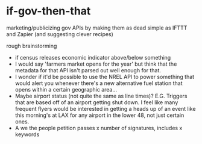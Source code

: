 if-gov-then-that
================

marketing/publicizing gov APIs by making them as dead simple as IFTTT and Zapier (and suggesting clever recipes)

rough brainstorming

* if census releases economic indicator above/below something
* I would say 'farmers market opens for the year' but think that the metadata for that API isn't parsed out well enough for that.  
* I wonder if it'd be possible to use the NREL API to power something that would alert you whenever there's a new alternative fuel station that opens within a certain geographic area...
* Maybe airport status (not quite the same as line times)?  E.G.  Triggers that are based off of an airport getting shut down.  I feel like many frequent flyers would be interested in getting a heads up of an event like this morning's at LAX for any airport in the lower 48, not just certain ones.  
* A we the people petition passes x number of signatures, includes x keywords
